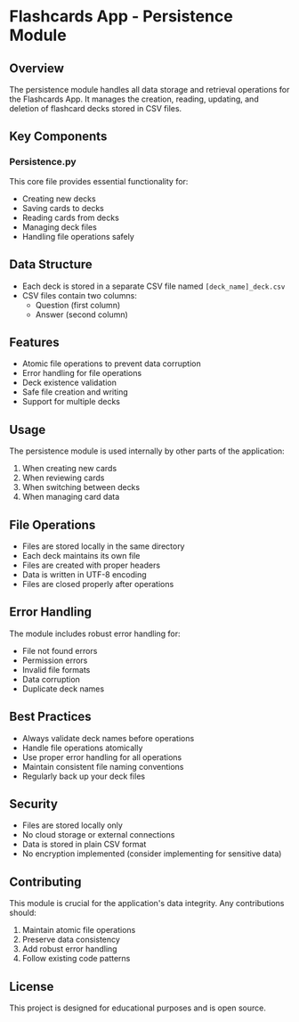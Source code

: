 # Flashcards App - Persistence Module

## Overview
The persistence module handles all data storage and retrieval operations for the Flashcards App. It manages the creation, reading, updating, and deletion of flashcard decks stored in CSV files.

## Key Components
### Persistence.py
This core file provides essential functionality for:
- Creating new decks
- Saving cards to decks
- Reading cards from decks
- Managing deck files
- Handling file operations safely

## Data Structure
- Each deck is stored in a separate CSV file named `[deck_name]_deck.csv`
- CSV files contain two columns:
  - Question (first column)
  - Answer (second column)

## Features
- Atomic file operations to prevent data corruption
- Error handling for file operations
- Deck existence validation
- Safe file creation and writing
- Support for multiple decks

## Usage
The persistence module is used internally by other parts of the application:
1. When creating new cards
2. When reviewing cards
3. When switching between decks
4. When managing card data

## File Operations
- Files are stored locally in the same directory
- Each deck maintains its own file
- Files are created with proper headers
- Data is written in UTF-8 encoding
- Files are closed properly after operations

## Error Handling
The module includes robust error handling for:
- File not found errors
- Permission errors
- Invalid file formats
- Data corruption
- Duplicate deck names

## Best Practices
- Always validate deck names before operations
- Handle file operations atomically
- Use proper error handling for all operations
- Maintain consistent file naming conventions
- Regularly back up your deck files

## Security
- Files are stored locally only
- No cloud storage or external connections
- Data is stored in plain CSV format
- No encryption implemented (consider implementing for sensitive data)

## Contributing
This module is crucial for the application's data integrity. Any contributions should:
1. Maintain atomic file operations
2. Preserve data consistency
3. Add robust error handling
4. Follow existing code patterns

## License
This project is designed for educational purposes and is open source.
